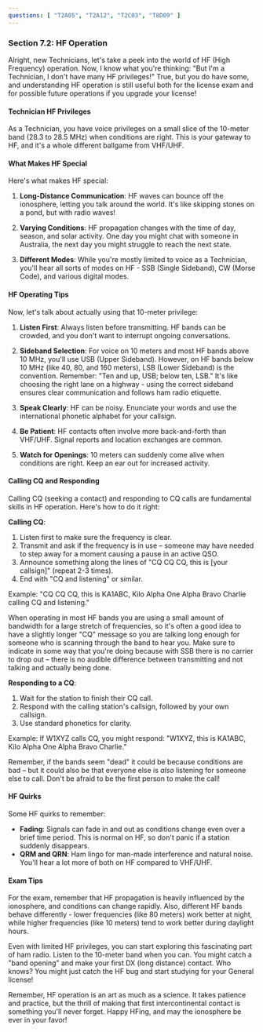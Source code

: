 ```yaml
---
questions: [ "T2A05", "T2A12", "T2C03", "T8D09" ]
---
```


### Section 7.2: HF Operation

Alright, new Technicians, let's take a peek into the world of HF (High Frequency) operation. Now, I know what you're thinking: "But I'm a Technician, I don't have many HF privileges!" True, but you do have some, and understanding HF operation is still useful both for the license exam and for possible future operations if you upgrade your license!

#### Technician HF Privileges

As a Technician, you have voice privileges on a small slice of the 10-meter band (28.3 to 28.5 MHz) when conditions are right. This is your gateway to HF, and it's a whole different ballgame from VHF/UHF.

#### What Makes HF Special

Here's what makes HF special:
1. **Long-Distance Communication**: HF waves can bounce off the ionosphere, letting you talk around the world. It's like skipping stones on a pond, but with radio waves!

2. **Varying Conditions**: HF propagation changes with the time of day, season, and solar activity. One day you might chat with someone in Australia, the next day you might struggle to reach the next state.

3. **Different Modes**: While you're mostly limited to voice as a Technician, you'll hear all sorts of modes on HF - SSB (Single Sideband), CW (Morse Code), and various digital modes.

#### HF Operating Tips

Now, let's talk about actually using that 10-meter privilege:

1. **Listen First**: Always listen before transmitting. HF bands can be crowded, and you don't want to interrupt ongoing conversations.

2. **Sideband Selection**: For voice on 10 meters and most HF bands above 10 MHz, you'll use USB (Upper Sideband). However, on HF bands below 10 MHz (like 40, 80, and 160 meters), LSB (Lower Sideband) is the convention. Remember: "Ten and up, USB; below ten, LSB." It's like choosing the right lane on a highway - using the correct sideband ensures clear communication and follows ham radio etiquette.

3. **Speak Clearly**: HF can be noisy. Enunciate your words and use the international phonetic alphabet for your callsign.

4. **Be Patient**: HF contacts often involve more back-and-forth than VHF/UHF. Signal reports and location exchanges are common.

5. **Watch for Openings**: 10 meters can suddenly come alive when conditions are right. Keep an ear out for increased activity.

#### Calling CQ and Responding

Calling CQ (seeking a contact) and responding to CQ calls are fundamental skills in HF operation. Here's how to do it right:

**Calling CQ**:
1. Listen first to make sure the frequency is clear.
2. Transmit and ask if the frequency is in use – someone may have needed to step away for a moment causing a pause in an active QSO.
3. Announce something along the lines of "CQ CQ CQ, this is [your callsign]" (repeat 2-3 times).
4. End with "CQ and listening" or similar.

Example: "CQ CQ CQ, this is KA1ABC, Kilo Alpha One Alpha Bravo Charlie calling CQ and listening."

When operating in most HF bands you are using a small amount of bandwidth for a large stretch of frequencies, so it's often a good idea to have a slightly longer "CQ" message so you are talking long enough for someone who is scanning through the band to hear you. Make sure to indicate in some way that you're doing because with SSB there is no carrier to drop out – there is no audible difference between transmitting and not talking and actually being done.

**Responding to a CQ**:
1. Wait for the station to finish their CQ call.
2. Respond with the calling station's callsign, followed by your own callsign.
3. Use standard phonetics for clarity.

Example: If W1XYZ calls CQ, you might respond: "W1XYZ, this is KA1ABC, Kilo Alpha One Alpha Bravo Charlie."

Remember, if the bands seem "dead" it could be because conditions are bad – but it could also be that everyone else is *also* listening for someone else to call. Don't be afraid to be the first person to make the call!

#### HF Quirks

Some HF quirks to remember:
- **Fading**: Signals can fade in and out as conditions change even over a brief time period. This is normal on HF, so don't panic if a station suddenly disappears.
- **QRM and QRN**: Ham lingo for man-made interference and natural noise. You'll hear a lot more of both on HF compared to VHF/UHF.

#### Exam Tips

For the exam, remember that HF propagation is heavily influenced by the ionosphere, and conditions can change rapidly. Also, different HF bands behave differently - lower frequencies (like 80 meters) work better at night, while higher frequencies (like 10 meters) tend to work better during daylight hours.

Even with limited HF privileges, you can start exploring this fascinating part of ham radio. Listen to the 10-meter band when you can. You might catch a "band opening" and make your first DX (long distance) contact. Who knows? You might just catch the HF bug and start studying for your General license!

Remember, HF operation is an art as much as a science. It takes patience and practice, but the thrill of making that first intercontinental contact is something you'll never forget. Happy HFing, and may the ionosphere be ever in your favor!